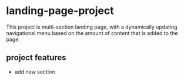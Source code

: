 # landing-page-project
 This project is multi-section landing page, with a dynamically updating navigational menu based on the amount of content that is added to the page.
## project features
- add new section 